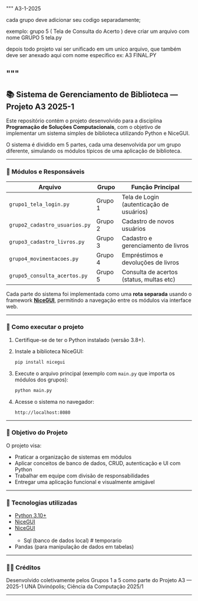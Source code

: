 """
A3-1-2025


cada grupo deve adicionar seu codigo separadamente;

exemplo: grupo 5 ( Tela de Consulta do Acerto )
deve criar um arquivo com nome
GRUPO 5 tela.py

depois todo projeto vai ser unificado em um unico arquivo, que também deve ser anexado aqui com nome especifico 
ex: A3 FINAL.PY


"""
---

## 📚 Sistema de Gerenciamento de Biblioteca — Projeto A3 2025-1 

Este repositório contém o projeto desenvolvido para a disciplina **Programação de Soluções Computacionais**, com o objetivo de implementar um sistema simples de biblioteca utilizando Python e NiceGUI.

O sistema é dividido em 5 partes, cada uma desenvolvida por um grupo diferente, simulando os módulos típicos de uma aplicação de biblioteca.

---

### 🧩 Módulos e Responsáveis

| Arquivo                       | Grupo   | Função Principal                         |
| ----------------------------- | ------- | ---------------------------------------- |
| `grupo1_tela_login.py`        | Grupo 1 | Tela de Login (autenticação de usuários) |
| `grupo2_cadastro_usuarios.py` | Grupo 2 | Cadastro de novos usuários               |
| `grupo3_cadastro_livros.py`   | Grupo 3 | Cadastro e gerenciamento de livros       |
| `grupo4_movimentacoes.py`     | Grupo 4 | Empréstimos e devoluções de livros       |
| `grupo5_consulta_acertos.py`  | Grupo 5 | Consulta de acertos (status, multas etc) |

Cada parte do sistema foi implementada como uma **rota separada** usando o framework **[NiceGUI](https://nicegui.io/)**, permitindo a navegação entre os módulos via interface web.

---

### 🚀 Como executar o projeto

1. Certifique-se de ter o Python instalado (versão 3.8+).
2. Instale a biblioteca NiceGUI:

   ```bash
   pip install nicegui
   ```
3. Execute o arquivo principal (exemplo com `main.py` que importa os módulos dos grupos):

   ```bash
   python main.py
   ```
4. Acesse o sistema no navegador:

   ```
   http://localhost:8080
   ```

---

### 🎯 Objetivo do Projeto

O projeto visa:

* Praticar a organização de sistemas em módulos
* Aplicar conceitos de banco de dados, CRUD, autenticação e UI com Python
* Trabalhar em equipe com divisão de responsabilidades
* Entregar uma aplicação funcional e visualmente amigável

---

### 📄 Tecnologias utilizadas

* [Python 3.10+](https://www.python.org/)
* [NiceGUI](https://github.com/zauberzeug/nicegui)
* [NiceGUI](https://nicegui.io/documentation)
* * Sql (banco de dados local) # temporario
* Pandas (para manipulação de dados em tabelas)

---

### 🧑‍💻 Créditos

Desenvolvido coletivamente pelos Grupos 1 a 5 como parte do Projeto A3 — 2025-1
UNA Divinópolis; Ciência da Computação 2025/1

---
